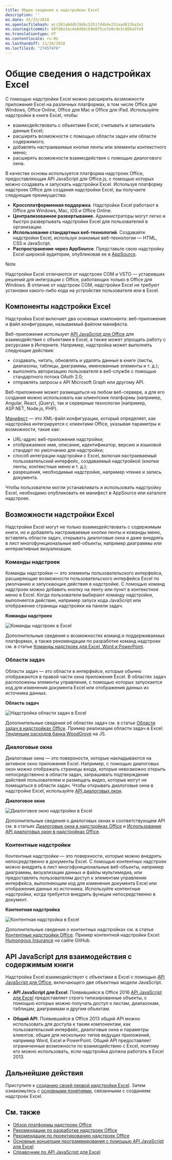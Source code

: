 ```yaml
---
title: Общие сведения о надстройках Excel
description: ''
ms.date: 01/23/2018
ms.openlocfilehash: ecc581a0ddb19d6c5351fd4b4e251aad8136a2e1
ms.sourcegitcommit: 60fd8a3ac4a6d66cb9e075ce7e0cde3c888a5fe9
ms.translationtype: HT
ms.contentlocale: ru-RU
ms.lasthandoff: 12/28/2018
ms.locfileid: "27457476"
---
```

# <a name="excel-add-ins-overview"></a>Общие сведения о надстройках Excel

С помощью надстройки Excel можно расширить возможности приложения Excel на различных платформах, в том числе Office для Windows, Office Online, Office для Mac и Office для iPad. Используйте надстройки в книге Excel, чтобы:

- взаимодействовать с объектами Excel, считывать и записывать данные Excel; 
- расширять возможности с помощью области задач или области содержимого; 
- добавлять настраиваемые кнопки ленты или элементы контекстного меню;
- расширять возможности взаимодействия с помощью диалогового окна. 

В качестве основы используется платформа надстроек Office, предоставляющая API JavaScript для Office.js, с помощью которых можно создавать и запускать надстройки Excel. Используя платформу надстроек Office для создания надстройки Excel, вы получаете следующие преимущества:

* **Кроссплатформенная поддержка**. Надстройки Excel работают в Office для Windows, Mac, iOS и Office Online.
* **Централизованное развертывание.** Администраторы могут легко и быстро развертывать надстройки Excel для пользователей в организации.
* **Использование стандартных веб-технологий**. Создавайте надстройки Excel, используя знакомые веб-технологии — HTML, CSS и JavaScript.
* **Распространение через AppSource**. Представьте свою надстройку Excel широкой аудитории, опубликовав ее в [AppSource](https://appsource.microsoft.com/marketplace/apps?product=office&page=1&src=office&corrid=53245fad-fcbe-41f8-9f97-b0840264f97c&omexanonuid=4a0102fb-b31a-4b9f-9bb0-39d4cc6b789d).

> [!NOTE]
> Надстройки Excel отличаются от надстроек COM и VSTO — устаревших решений для интеграции с Office, работающих только в Office для Windows. В отличие от надстроек COM, надстройки Excel не требуют установки какого-либо кода на устройстве пользователя или в Excel. 

## <a name="components-of-an-excel-add-in"></a>Компоненты надстройки Excel 

Надстройка Excel включает два основных компонента: веб-приложение и файл конфигурации, называемый файлом манифеста. 

Веб-приложение использует [API JavaScript для Office](https://docs.microsoft.com/office/dev/add-ins/reference/javascript-api-for-office) для взаимодействия с объектами в Excel, а также может упрощать работу с ресурсами в Интернете. Например, надстройка может выполнять следующие действия:

* создавать, читать, обновлять и удалять данные в книге (листы, диапазоны, таблицы, диаграммы, именованные элементы и т. д.);
* выполнять авторизацию пользователя в веб-службе с помощью стандартного потока OAuth 2.0;
* отправлять запросы к API Microsoft Graph или другому API.

Веб-приложение может размещаться на любом веб-сервере, а для его создания можно использовать как клиентские платформы (например, Angular, React, jQuery), так и серверные технологии (например, ASP.NET, Node.js, PHP).

[Манифест](../develop/add-in-manifests.md) — это XML-файл конфигурации, который определяет, как надстройка интегрируется с клиентами Office, указывая параметры и возможности, такие как: 

* URL-адрес веб-приложения надстройки;
* отображаемое имя, описание, идентификатор, версию и языковой стандарт по умолчанию для надстройки;
* способ интеграции надстройки с Excel, включая настраиваемый пользовательский интерфейс, создаваемый надстройкой (кнопки ленты, контекстные меню и т. д.);
* разрешения, необходимые надстройке, например чтение и запись документа.

Чтобы пользователи могли устанавливать и использовать надстройку Excel, необходимо опубликовать ее манифест в AppSource или каталоге надстроек. 

## <a name="capabilities-of-an-excel-add-in"></a>Возможности надстройки Excel

Надстройки Excel могут не только взаимодействовать с содержимым книги, но и добавлять настраиваемые кнопки ленты и команды меню, вставлять области задач, открывать диалоговые окна и даже внедрять в лист многофункциональные веб-объекты, например диаграммы или интерактивные визуализации.

### <a name="add-in-commands"></a>Команды надстроек

Команды надстройки — это элементы пользовательского интерфейса, расширяющие возможности пользовательского интерфейса Excel по умолчанию и запускающие действия в надстройке. С помощью команд надстроек можно добавить кнопку на ленту или пункт в контекстное меню в Excel. Когда пользователи выбирают команду надстройки, выполняется действие, например запуск кода JavaScript или отображение страницы надстройки на панели задач. 

**Команды надстроек**

![Команды надстроек в Excel](../images/excel-add-in-commands-script-lab.png)

Дополнительные сведения о возможностях команд и поддерживаемых платформах, а также рекомендации по разработке команд надстроек см. в статье [Команды надстроек для Excel, Word и PowerPoint](../design/add-in-commands.md).

### <a name="task-panes"></a>Области задач

Области задач — это области в интерфейсе, которые обычно отображаются в правой части окна приложения Excel. В областях задач расположены элементы управления, с помощью которых запускается код для изменения документа Excel или отображения данных из источника данных. 

**Область задач**

![Надстройка области задач в Excel](../images/excel-add-in-task-pane-insights.png)

Дополнительные сведения об областях задач см. в статье [Области задач в надстройках Office](../design/task-pane-add-ins.md). Пример реализации области задач в Excel: [Тенденции расходов банка WoodGrove](https://github.com/OfficeDev/Excel-Add-in-WoodGrove-Expense-Trends) на JS.

### <a name="dialog-boxes"></a>Диалоговые окна

Диалоговые окна — это поверхности, которые накладываются на активное окно приложения Excel. Например, с помощью диалоговых окон можно отображать страницы входа, которые невозможно открыть непосредственно в области задач, запрашивать подтверждение действий пользователем и размещать видео, которые могут не помещаться в области задач. Чтобы открывать диалоговые окна в надстройке Excel, используйте [API диалоговых окон](https://docs.microsoft.com/javascript/api/office/office.ui).

**Диалоговое окно**

![Диалоговое окно надстройки в Excel](../images/excel-add-in-dialog-choose-number.png)

Дополнительные сведения о диалоговых окнах и соответствующем API см. в статьях [Диалоговые окна в надстройках Office](../design/dialog-boxes.md) и [Использование API диалоговых окон в надстройках Office](../develop/dialog-api-in-office-add-ins.md).

### <a name="content-add-ins"></a>Контентные надстройки

Контентные надстройки — это поверхности, которые можно внедрять непосредственно в документы Excel. С помощью контентных надстроек можно внедрять в лист многофункциональные веб-объекты, например диаграммы, визуализации данных и файлы мультимедиа, или предоставлять пользователям доступ к элементам управления интерфейса, выполняющим код для изменения документа Excel или отображения данных из источника. Используйте контентные надстройки, когда требуется внедрить функции непосредственно в документ.

**Контентная надстройка**

![Контентная надстройка в Excel](../images/excel-add-in-content-map.png)

Дополнительные сведения о контентных надстройках см. в статье [Контентные надстройки Office](../design/content-add-ins.md). Пример контентной надстройки Excel: [Humongous Insurance](https://github.com/OfficeDev/Excel-Content-Add-in-Humongous-Insurance) на сайте GitHub.

## <a name="javascript-apis-to-interact-with-workbook-content"></a>API JavaScript для взаимодействия с содержимым книги

Надстройка Excel взаимодействует с объектами в Excel с помощью [API JavaScript для Office](https://docs.microsoft.com/office/dev/add-ins/reference/javascript-api-for-office), включающего две объектных модели JavaScript.

* **API JavaScript для Excel**. Появившийся в Office 2016 [API JavaScript для Excel](https://docs.microsoft.com/office/dev/add-ins/reference/overview/excel-add-ins-reference-overview) предоставляет строго типизированные объекты, с помощью которых можно получать доступ к листам, диапазонам, таблицам, диаграммам и другим объектам. 

* **Общий API**. Появившийся в Office 2013 общий API можно использовать для доступа к таким компонентам, как пользовательский интерфейс, диалоговые окна и параметры клиентов, общие для нескольких типов ведущих приложений, например Word, Excel и PowerPoint. Общий API предоставляет ограниченные возможности по взаимодействию с Excel, поэтому его можно использовать, если надстройка должна работать в Excel 2013.

## <a name="next-steps"></a>Дальнейшие действия

Приступите к [созданию своей первой надстройки Excel](excel-add-ins-get-started-overview.md). Затем ознакомьтесь с [основными понятиями](excel-add-ins-core-concepts.md), связанными с созданием надстроек Excel.

## <a name="see-also"></a>См. также

- [Обзор платформы надстроек Office](../overview/office-add-ins.md)
- [Рекомендации по разработке надстроек Office](../concepts/add-in-development-best-practices.md)
- [Рекомендации по проектированию надстроек Office](../design/add-in-design.md)
- [Основные концепции программирования с помощью API JavaScript для Excel](excel-add-ins-core-concepts.md)
- [Справочник по API JavaScript для Excel](https://docs.microsoft.com/office/dev/add-ins/reference/overview/excel-add-ins-reference-overview)
